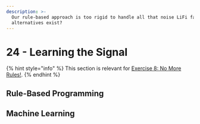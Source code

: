 ```yaml
---
description: >-
  Our rule-based approach is too rigid to handle all that noise LiFi faces. What
  alternatives exist?
---
```


# 24 - Learning the Signal

{% hint style="info" %}
This section is relevant for [Exercise 8: No More Rules!](https://github.com/winf-hsos/lifi-exercises/raw/main/exercises/08\_exercise\_no\_more\_rules.pdf).
{% endhint %}

## Rule-Based Programming

## Machine Learning

